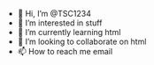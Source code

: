 - 👋 Hi, I’m @TSC1234
- 👀 I’m interested in stuff
- 🌱 I’m currently learning html
- 💞️ I’m looking to collaborate on html
- 📫 How to reach me email

<!---
TSC1234/TSC1234 is a ✨ special ✨ repository because its `README.md` (this file) appears on your GitHub profile.
You can click the Preview link to take a look at your changes.
--->
